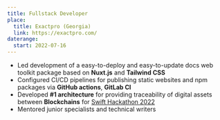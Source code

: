 ```yaml
---
title: Fullstack Developer
place:
  title: Exactpro (Georgia)
  link: https://exactpro.com/
daterange:
  start: 2022-07-16
---
```


- Led development of a easy-to-deploy and easy-to-update docs web toolkit package based on **Nuxt.js** and **Tailwind CSS**
- Configured CI/CD pipelines for publishing static websites and npm packages via **GitHub actions**, **GitLab CI**
- Developed **#1 architecture** for providing traceability of digital assets between **Blockchains** for [Swift Hackathon 2022](https://www.swift.com/news-events/news/swift-hackathon-2022-winning-teams)
- Mentored junior specialists and technical writers